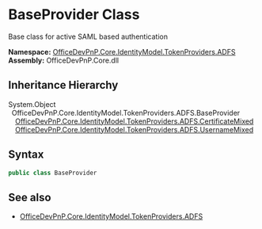# BaseProvider Class
 Base class for active SAML based authentication   

**Namespace:** [OfficeDevPnP.Core.IdentityModel.TokenProviders.ADFS](OfficeDevPnP.Core.IdentityModel.TokenProviders.ADFS.md)  
**Assembly:** OfficeDevPnP.Core.dll  
## Inheritance Hierarchy
System.Object  
&ensp;OfficeDevPnP.Core.IdentityModel.TokenProviders.ADFS.BaseProvider  
&emsp;[OfficeDevPnP.Core.IdentityModel.TokenProviders.ADFS.CertificateMixed](OfficeDevPnP.Core.IdentityModel.TokenProviders.ADFS.CertificateMixed.md)  
&emsp;[OfficeDevPnP.Core.IdentityModel.TokenProviders.ADFS.UsernameMixed](OfficeDevPnP.Core.IdentityModel.TokenProviders.ADFS.UsernameMixed.md)  
## Syntax
```C#
public class BaseProvider
```
## See also
- [OfficeDevPnP.Core.IdentityModel.TokenProviders.ADFS](OfficeDevPnP.Core.IdentityModel.TokenProviders.ADFS.md)
